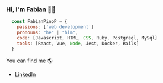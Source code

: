 ### Hi, I'm Fabian 👨‍💻
```js
  const FabianPinoP = {
    passions: ['web development']
    pronouns: "he" | "him",
    code: [Javascript, HTML, CSS, Ruby, Postgreql, MySql]
    tools: [React, Vue, Node, Jest, Docker, Rails]
  }
 ```
 You can find me 🌎
 - [LinkedIn](https://www.linkedin.com/in/fabian-pino-p/)
<!--
**FabianPinoP/FabianPinoP** is a ✨ _special_ ✨ repository because its `README.md` (this file) appears on your GitHub profile.

Here are some ideas to get you started:

- 🔭 I’m currently working on ...
- 🌱 I’m currently learning ...
- 👯 I’m looking to collaborate on ...
- 🤔 I’m looking for help with ...
- 💬 Ask me about ...
- 📫 How to reach me: ...
- 😄 Pronouns: ...
- ⚡ Fun fact: ...
-->

